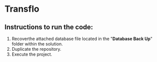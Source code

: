 # Transflo

## Instructions to run the code:

  1. Recoverthe attached database file located in the "**Database Back Up**" folder within the solution.
  2. Duplicate the repository.
  3. Execute the project.
 
